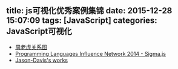 title: js可视化优秀案例集锦
date: 2015-12-28 15:07:09
tags: [JavaScript]
categories: JavaScript可视化
---

- [周老虎关系图](http://datanews.caixin.com/2014/zhoushicailu/)
- [Programming Languages Influence Network 2014 - Sigma.js](http://exploringdata.github.io/vis/programming-languages-influence-network-2014/)
- [Jason-Davis's works](https://www.jasondavies.com/)